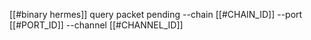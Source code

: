 [[#binary hermes]] query packet pending --chain [[#CHAIN_ID]] --port [[#PORT_ID]] --channel [[#CHANNEL_ID]]
